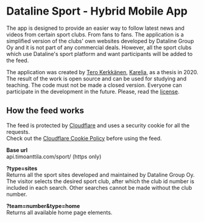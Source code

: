 # Dataline Sport - Hybrid Mobile App

The app is designed to provide an easier way to follow latest news and videos from certain sport clubs. From fans to fans. The application is a simplified version of the clubs' own websites developed by Dataline Group Oy and it is not part of any commercial deals. However, all the sport clubs which use Dataline's sport platform and want participants will be added to the feed.

The application was created by [Tero Kerkkänen](https://github.com/TeroKerkkanen), [Karelia](https://www.karelia.fi/en/), as a thesis in 2020. The result of the work is open source and can be used for studying and teaching. The code must not be made a closed version. Everyone can participate in the development in the future. Please, read the [license](https://github.com/TuspeDesign/Sport-Hybrid/blob/master/LICENSE).

## How the feed works

The feed is protected by [Cloudflare](https://www.cloudflare.com/) and uses a security cookie for all the requests.  
Check out the [Cloudflare Cookie Policy](https://www.cloudflare.com/cookie-policy/) before using the feed.

**Base url**  
api.timoanttila.com/sport/ (https only)

**?type=sites**  
Returns all the sport sites developed and maintained by Dataline Group Oy. The visitor selects the desired sport club, after which the club id number is included in each search. Other searches cannot be made without the club number.

**?team=number&type=home**  
Returns all available home page elements.
